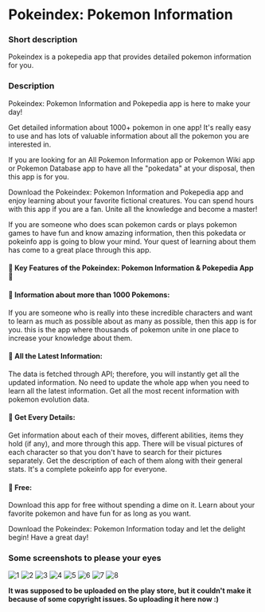 # Pokeindex: Pokemon Information

### Short description
Pokeindex is a pokepedia app that provides detailed pokemon information for you.

### Description
Pokeindex: Pokemon Information and Pokepedia app is here to make your day! 

Get detailed information about 1000+ pokemon in one app! It's really easy to use and has lots of valuable information about all the pokemon you are interested in. 

If you are looking for an All Pokemon Information app or Pokemon Wiki app or Pokemon Database app to have all the "pokedata" at your disposal, then this app is for you. 

Download the Pokeindex: Pokemon Information and Pokepedia app and enjoy learning about your favorite fictional creatures. You can spend hours with this app if you are a fan. Unite all the knowledge and become a master! 

If you are someone who does scan pokemon cards or plays pokemon games to have fun and know amazing information, then this pokedata or pokeinfo app is going to blow your mind. Your quest of learning about them has come to a great place through this app.

#### 🌟  Key Features of the Pokeindex: Pokemon Information & Pokepedia App 🌟

#### 🌟 Information about more than 1000 Pokemons:
If you are someone who is really into these incredible characters and want to learn as much as possible about as many as possible, then this app is for you. this is the app where thousands of pokemon unite in one place to increase your knowledge about them. 

#### 🌟 All the Latest Information:
The data is fetched through API; therefore, you will instantly get all the updated information. No need to update the whole app when you need to learn all the latest information. Get all the most recent information with pokemon evolution data. 

#### 🌟 Get Every Details:
Get information about each of their moves, different abilities, items they hold (if any), and more through this app. There will be visual pictures of each character so that you don't have to search for their pictures separately. Get the description of each of them along with their general stats. It's a complete pokeinfo app for everyone. 

#### 🌟 Free:
Download this app for free without spending a dime on it. Learn about your favorite pokemon and have fun for as long as you want. 

Download the Pokeindex: Pokemon Information today and let the delight begin! Have a great day!


### Some screenshots to please your eyes
![1](https://user-images.githubusercontent.com/49204837/140846057-e92ccfb3-9cd6-446f-bf1c-fb8a9ad506bf.png)
![2](https://user-images.githubusercontent.com/49204837/140846064-79707e66-5595-4d9b-a660-ba0dafbb2828.png)
![3](https://user-images.githubusercontent.com/49204837/140846065-d35e5894-0a78-4dcf-b9a7-74e87f090418.png)
![4](https://user-images.githubusercontent.com/49204837/140846068-cdb856a7-5891-4a94-82c6-71adb1efe1d4.png)
![5](https://user-images.githubusercontent.com/49204837/140846070-41b2011c-6bbb-41df-bd8b-f504483f77f1.png)
![6](https://user-images.githubusercontent.com/49204837/140846071-b0412c14-d139-48ec-a102-5aafab7c57b1.png)
![7](https://user-images.githubusercontent.com/49204837/140846073-9c24ffbd-4c13-48b7-a81b-c3da7613e75c.png)
![8](https://user-images.githubusercontent.com/49204837/140846075-29cea866-d3e8-42a4-976a-828a826293dd.png)



**It was supposed to be uploaded on the play store, but it couldn't make it because of some copyright issues. So uploading it here now :)**
